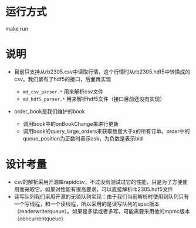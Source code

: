 # 运行方式
make run


# 说明
- 目前只支持从rb2305.csv中读取行情，这个行情时从rb2305.hdf5中转换成的csv。我们留有了hdf5的接口，后面再实现
  - `md_csv_parser.*` 用来解析csv文件
  - `md_hdf5_parser.*` 用来解析hdf5文件（接口目前还没有实现）

- order_book是我们维护的book
  - 调用book中的onBookChange来进行更新
  - 调用book的query_large_orders来获取数量大于x的所有订单。order中的queue_position为正数时表示ask，为负数是表示bid


# 设计考量
- csv的解析采用开源库rapidcsv，不过没有测试过它的性能，只是为了方便使用而采取它。如果对性能有很高要求，可以直接解析rb2305.hdf5文件
- 读写队列我们采用开源的无锁队列实现：由于我们当前解析时使用到队列只有一个写线程，和一个读线程，所以采用的是读写队列的spsc版本（readerwriterqueue）。如果是多读或者多写，可能需要采用他的mpmc版本（concurrentqueue）

